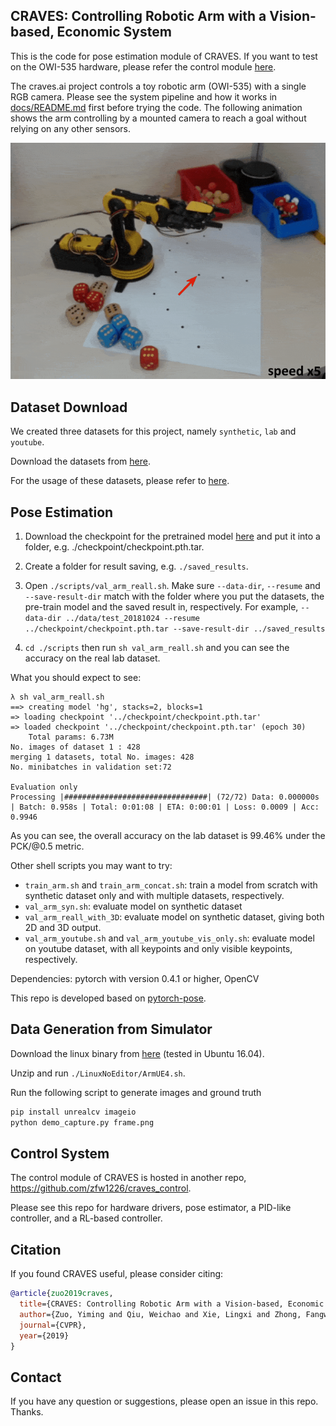 ## CRAVES: Controlling Robotic Arm with a Vision-based, Economic System

This is the code for pose estimation module of CRAVES. If you want to test on the OWI-535 hardware, please refer the control module [here](https://github.com/zfw1226/craves_control).

The craves.ai project controls a toy robotic arm (OWI-535) with a single RGB camera. Please see the system pipeline and how it works in [docs/README.md](docs/README.md) first before trying the code. The following animation shows the arm controlling by a mounted camera to reach a goal without relying on any other sensors.

![reach-demo](docs/reach2.gif)

## Dataset Download

We created three datasets for this project, namely `synthetic`, `lab` and `youtube`. 

Download the datasets from [here](http://www.cs.jhu.edu/~qiuwch/craves/dataset/).

For the usage of these datasets, please refer to [here](docs/dataset_info.md).

## Pose Estimation

1. Download the checkpoint for the pretrained model [here](http://www.cs.jhu.edu/~qiuwch/craves/) and put it into a folder, e.g. ./checkpoint/checkpoint.pth.tar. 
2. Create a folder for result saving, e.g. `./saved_results`.
3. Open `./scripts/val_arm_reall.sh`. Make sure `--data-dir`, `--resume` and `--save-result-dir` match with the folder where you put the datasets, the pre-train model and the saved result in, respectively. For example,
`--data-dir ../data/test_20181024 --resume ../checkpoint/checkpoint.pth.tar --save-result-dir ../saved_results`

4. `cd ./scripts` then run `sh val_arm_reall.sh` and you can see the accuracy on the real lab dataset.

What you should expect to see:

```
λ sh val_arm_reall.sh
==> creating model 'hg', stacks=2, blocks=1
=> loading checkpoint '../checkpoint/checkpoint.pth.tar'
=> loaded checkpoint '../checkpoint/checkpoint.pth.tar' (epoch 30)
    Total params: 6.73M
No. images of dataset 1 : 428
merging 1 datasets, total No. images: 428
No. minibatches in validation set:72

Evaluation only
Processing |################################| (72/72) Data: 0.000000s | Batch: 0.958s | Total: 0:01:08 | ETA: 0:00:01 | Loss: 0.0009 | Acc:  0.9946
```
As you can see, the overall accuracy on the lab dataset is 99.46% under the PCK/@0.5 metric.

Other shell scripts you may want to try:

- `train_arm.sh` and `train_arm_concat.sh`: train a model from scratch with synthetic dataset only and with multiple datasets, respectively.
- `val_arm_syn.sh`: evaluate model on synthetic dataset
- `val_arm_reall_with_3D`: evaluate model on synthetic dataset, giving both 2D and 3D output.
- `val_arm_youtube.sh` and `val_arm_youtube_vis_only.sh`: evaluate model on youtube dataset, with all keypoints and only visible keypoints, respectively.

Dependencies: pytorch with version 0.4.1 or higher, OpenCV

This repo is developed based on [pytorch-pose](https://github.com/bearpaw/pytorch-pose).

## Data Generation from Simulator

Download the linux binary from [here](https://cs.jhu.edu/~qiuwch/craves/sim/arm-0610.zip) (tested in Ubuntu 16.04).

Unzip and run `./LinuxNoEditor/ArmUE4.sh`.

Run the following script to generate images and ground truth

```bash
pip install unrealcv imageio
python demo_capture.py frame.png
```

## Control System

The control module of CRAVES is hosted in another repo, https://github.com/zfw1226/craves_control.

Please see this repo for hardware drivers, pose estimator, a PID-like controller, and a RL-based controller.

## Citation
If you found CRAVES useful, please consider citing:
```bibtex
@article{zuo2019craves,
  title={CRAVES: Controlling Robotic Arm with a Vision-based, Economic System},
  author={Zuo, Yiming and Qiu, Weichao and Xie, Lingxi and Zhong, Fangwei and Wang, Yizhou and Yuille, Alan L},
  journal={CVPR},
  year={2019}
}
```


## Contact

If you have any question or suggestions, please open an issue in this repo. Thanks.
